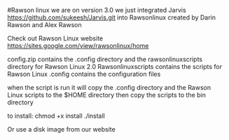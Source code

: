 #Rawson linux
we are on version 3.0
we just integrated Jarvis https://github.com/sukeesh/Jarvis.git into Rawsonlinux
created by Darin Rawson and Alex Rawson

Check out Rawson Linux website
https://sites.google.com/view/rawsonlinux/home

config.zip contains the .config directory and the rawsonlinuxscripts directory for Rawson Linux 2.0
Rawsonlinuxscripts contains the scripts for Rawson Linux
.config contains the configuration files

when the script is run it will copy the .config directory and the
Rawson Linux scripts to the $HOME directory then copy the scripts
to the bin directory

to install:
chmod +x install
./install

Or use a disk image from our website
